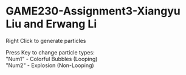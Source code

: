 # GAME230-Assignment3-Xiangyu Liu and Erwang Li
    
Right Click to generate particles  
  
Press Key to change particle types:  
    "Num1" - Colorful Bubbles (Looping)  
    "Num2" - Explosion (Non-Looping)  
